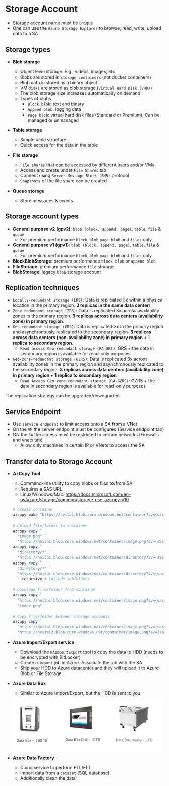 # Storage Account

- Storage account name must be `unique`
- One can use the `Azure Storage Explorer` to browse, read, write, upload data to a SA

## Storage types

- **Blob storage**

  - Object level storage. E.g., videos, images, etc
  - Blobs are stored in `storage containers` (not docker containers)
  - Blob data is stored as a binary object
  - VM `disks` are stored as blob storage (`Virtual Hard Disk (VHD)`)
  - The blob storage size increases automatically on demand
  - Types of blobs
    - `Block blob`: text and binary
    - `Append blob`: logging data
    - `Page blob`: virtual hard disk files (Standard or Premium). Can be managed or unmanaged

- **Table storage**

  - Simple table structure
  - Quick access for the data in the table

- **File storage**

  - `File shares` that can be accessed by different users and/or VMs
  - Access and create under `File Shares` tab
  - Connect using `Server Message Block (SMB)` protocol
  - `Snapshots` of the file share can be created

- **Queue storage**

  - Store messages & events

## Storage account types

- **General purpose v2 (gpv2)**: `blob (block, append, page)`, `table`, `file` & `queue`
  - For premium performance `block blob`,`page blob` and `files` only
- **General purpose v1 (gpv1)**: `blob (block, append, page)`, `table`, `file` & `queue`
  - For premium performance `block blob`,`page blob` and `files` only
- **BlockBlobStorage**: premium performance `block blob` or `append blob`
- **FileStorage**: premium performance `file` storage
- **BlobStorage**: legacy `blob` storage account

## Replication techniques

- `Locally-redundant storage (LRS)`: Data is replicated 3x within a physical location in the primary region. **3 replicas in the same data center**/
- `Zone-redundant storage (ZRS)`: Data is replicated 3x across availability zones in the primary region. **3 replicas across data centers (availability zone) in primary region**.
- `Geo-redundant storage (GRS)`: Data is replicated 3x in the primary region and asynchronously replicated to the secondary region. **3 replicas across data centers (non-availability zone) in primary region + 1 replica to secondary region**.
  - `Read access Geo-redundant storage (RA-GRS)`: GRS + the data in secondary region is available for read-only purposes
- `Geo-zone-redundant storage (GZRS)`: Data is replicated 3x across availability zones in the primary region and asynchronously replicated to the secondary region. **3 replicas across data centers (availability zone) in primary region + 1 replica to secondary region**
  - `Read Access Geo-zone-redundant storage (RA-GZRS)`: GZRS + the data in secondary region is available for read-only purposes

The replication strategy can be upgraded/downgraded

## Service Endpoint

- Use `service endpoint` to limit access onto a SA from a VNet
- On the `VM` the server endpoint must be configured (Service endpoint tab)
- ON the `SA` the access must be restricted to certain networks (Firewalls and vnets tab)
  - Allow only machines in certain IP or VNets to access the SA

## Transfer data to Storage Account

- **AzCopy Tool**

  - Command-line utility to copy blobs or files to/from SA
  - Requires a SAS URL
  - Linux/Windows/Mac: <https://docs.microsoft.com/en-us/azure/storage/common/storage-use-azcopy-v10>

  ```powershell
  # Create container
  azcopy make "https://hvitoi.blob.core.windows.net/container?sv={sas-token}"

  # Upload file/folder to container
  azcopy copy `
    "image.png" `
    "https://hvitoi.blob.core.windows.net/container/image.png?sv={sas-token}"
  azcopy copy `
    "directory/*" `
    "https://hvitoi.blob.core.windows.net/container/directory?sv={sas-token}"
  azcopy copy `
    "directory/*" `
    "https://hvitoi.blob.core.windows.net/container/directory?sv={sas-token}" `
    --recursive # Include subfolders

  # Download file/folder from container
  azcopy copy `
    "https://hvitoi.blob.core.windows.net/container/image.png?sv={sas-token}" `
    "image.png"

  # Copy file/folder between storage accounts
  azcopy copy `
    "https://hvitoi.blob.core.windows.net/container/image.png?sv={sas-token}" `
    "https://hvitoi2.blob.core.windows.net/container/image.png?sv={sas-token}"
  ```

- **Azure Import/Export service**

  - Download the `WAImportExport` tool to copy the data to HDD (needs to be encrypted with BitLocker)
  - Create a `import` job in Azure. Associate the job with the SA
  - Ship your HDD to Azure datacenter and they will upload it to Azure Blob or File Storage

- **Azure Data Box**

  - Similar to Azure Import/Export, but the HDD is sent to you

  ![Data Box](../images/data-box.png)

- **Azure Data Factory**
  - Cloud service to perform ETL/ELT
  - Import data from a `dataset` (SQL database)
  - Additionally clean the data
